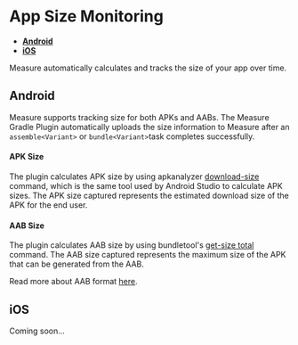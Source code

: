 # App Size Monitoring

* [**Android**](#android)
* [**iOS**](#ios)

Measure automatically calculates and tracks the size of your app over time.

## Android

Measure supports tracking size for both APKs
and AABs. The Measure Gradle Plugin automatically uploads the size information to Measure after an `assemble<Variant>`
or `bundle<Variant>`task completes successfully.

#### APK Size

The plugin calculates APK size by using
apkanalyzer [download-size](https://developer.android.com/tools/apkanalyzer#commands) command, which is the same tool
used by Android Studio to calculate APK sizes. The APK size captured represents the estimated download size of the APK
for the end user.

#### AAB Size

The plugin calculates AAB size by using bundletool's [get-size total](https://developer.android.com/tools/bundletool)
command. The AAB size captured represents the maximum size of the APK that can be generated from the AAB.

Read more about AAB format [here](https://developer.android.com/guide/app-bundle).

## iOS

Coming soon...
